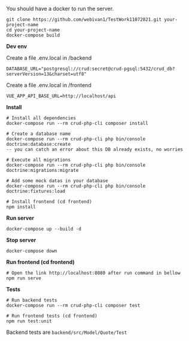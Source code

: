 You should have a docker to run the server.

```
git clone https://github.com/webivan1/TestWork11072021.git your-project-name
cd your-project-name
docker-compose build
```

**Dev env**

Create a file .env.local in /backend
```
DATABASE_URL="postgresql://crud:secret@crud-pgsql:5432/crud_db?serverVersion=13&charset=utf8"
```

Create a file .env.local in /frontend
```
VUE_APP_API_BASE_URL=http://localhost/api
```

**Install**

```
# Install all dependencies
docker-compose run --rm crud-php-cli composer install

# Create a database name
docker-compose run --rm crud-php-cli php bin/console doctrine:database:create
-- you can catch an error about this DB already exists, no worries

# Execute all migrations
docker-compose run --rm crud-php-cli php bin/console doctrine:migrations:migrate

# Add some mock datas in your database
docker-compose run --rm crud-php-cli php bin/console doctrine:fixtures:load

# Install frontend (cd frontend)
npm install
```

**Run server**

```
docker-compose up --build -d
```

**Stop server**

```
docker-compose down
```

**Run frontend (cd frontend)**

```
# Open the link http://localhost:8080 after run command in bellow
npm run serve
```

**Tests** 

```
# Run backend tests
docker-compose run --rm crud-php-cli composer test

# Run frontend tests (cd frontend)
npm run test:unit
```

Backend tests are `backend/src/Model/Quote/Test`
